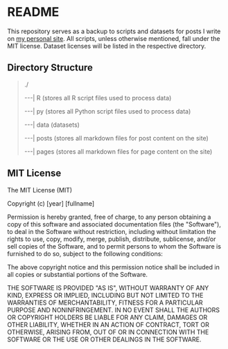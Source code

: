# README

This repository serves as a backup to scripts and datasets for posts I write on [my personal site](http://www.timtrice.co). All scripts, unless otherwise mentioned, fall under the MIT license. Dataset licenses will be listed in the respective directory.

## Directory Structure

> 
 > ./
 >
 > ---| R (stores all R script files used to process data)
 >
 > ---| py (stores all Python script files used to process data)
 >
 > ---| data (datasets)
 >
 > ---| posts (stores all markdown files for post content on the site)
 >
 > ---| pages (stores all markdown files for page content on the site)

## MIT License

The MIT License (MIT)

Copyright (c) [year] [fullname]

Permission is hereby granted, free of charge, to any person obtaining a copy of this software and associated documentation files (the "Software"), to deal in the Software without restriction, including without limitation the rights to use, copy, modify, merge, publish, distribute, sublicense, and/or sell copies of the Software, and to permit persons to whom the Software is furnished to do so, subject to the following conditions:

The above copyright notice and this permission notice shall be included in all copies or substantial portions of the Software.

THE SOFTWARE IS PROVIDED "AS IS", WITHOUT WARRANTY OF ANY KIND, EXPRESS OR IMPLIED, INCLUDING BUT NOT LIMITED TO THE WARRANTIES OF MERCHANTABILITY, FITNESS FOR A PARTICULAR PURPOSE AND NONINFRINGEMENT. IN NO EVENT SHALL THE AUTHORS OR COPYRIGHT HOLDERS BE LIABLE FOR ANY CLAIM, DAMAGES OR OTHER LIABILITY, WHETHER IN AN ACTION OF CONTRACT, TORT OR OTHERWISE, ARISING FROM, OUT OF OR IN CONNECTION WITH THE SOFTWARE OR THE USE OR OTHER DEALINGS IN THE SOFTWARE.
